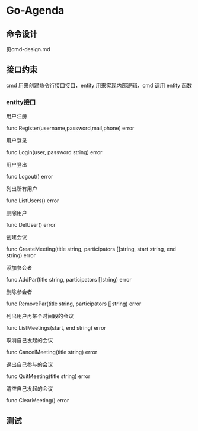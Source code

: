 # Go-Agenda

## 命令设计

见cmd-design.md

## 接口约束

cmd 用来创建命令行接口接口，entity 用来实现内部逻辑，cmd 调用 entity 函数

### entity接口

用户注册

func Register(username,password,mail,phone) error

用户登录

func Login(user, password string) error

用户登出

func Logout() error

列出所有用户

func ListUsers() error

删除用户

func DelUser() error

创建会议

func CreateMeeting(title string, participators []string, start string, end string) error

添加参会者

func AddPar(title string, participators []string) error 

删除参会者

func RemovePar(title string, participators []string) error 

列出用户再某个时间段的会议

func ListMeetings(start, end string) error

取消自己发起的会议

func CancelMeeting(title string) error 

退出自己参与的会议

func QuitMeeting(title string) error 

清空自己发起的会议

func ClearMeeting() error 

## 测试

